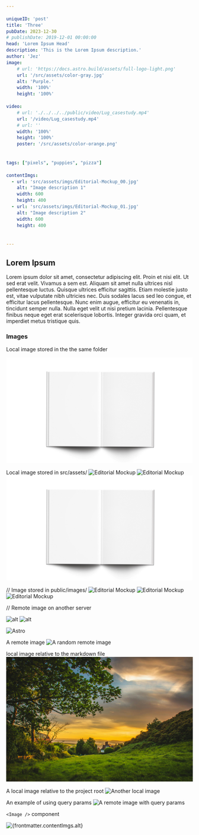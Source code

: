 ```yaml
---

uniqueID: 'post'
title: 'Three'
pubDate: 2023-12-30
# publishDate: 2019-12-01 00:00:00
head: 'Lorem Ipsum Head'
description: 'This is the Lorem Ipsum description.'
author: 'Jez'
image:
    # url: 'https://docs.astro.build/assets/full-logo-light.png'
    url: '/src/assets/color-gray.jpg'
    alt: 'Purple.'
    width: '100%'
    height: '100%'

video: 
    # url: './../../../public/video/Lug_casestudy.mp4'
    url: '/video/Lug_casestudy.mp4'
    # url: ''
    width: '100%'
    height: '100%'
    poster: '/src/assets/color-orange.png'
    

tags: ["pixels", "puppies", "pizza"]

contentImgs:
  - url: 'src/assets/imgs/Editorial-Mockup_00.jpg'
    alt: "Image description 1"
    width: 600
    height: 400
  - url: 'src/assets/imgs/Editorial-Mockup_01.jpg'
    alt: "Image description 2"
    width: 600
    height: 400


---
```



## Lorem Ipsum

Lorem ipsum dolor sit amet, consectetur adipiscing elit. Proin et nisi elit. Ut sed erat velit. Vivamus a sem est. Aliquam sit amet nulla ultrices nisl pellentesque luctus. Quisque ultrices efficitur sagittis. Etiam molestie justo est, vitae vulputate nibh ultricies nec. Duis sodales lacus sed leo congue, et efficitur lacus pellentesque. Nunc enim augue, efficitur eu venenatis in, tincidunt semper nulla. Nulla eget velit ut nisi pretium lacinia. Pellentesque finibus neque eget erat scelerisque lobortis. Integer gravida orci quam, et imperdiet metus tristique quis.

### Images


Local image stored in the the same folder

![Houston in the wild](./imgs/Editorial-Mockup_00.jpg)

Local image stored in src/assets/
<Image src={editorial} alt="Editorial Mockup"/>
<img src={editorial.src} alt="Editorial Mockup"/>
![Editorial Mockup](/src/assets/project-1/Editorial-Mockup_00.jpg)


// Image stored in public/images/
<Image src="/images/Editorial-Mockup_00.jpg" alt="Editorial Mockup" width="600" height="300"/>
<img src="/images/Editorial-Mockup_00.jpg" alt="Editorial Mockup" width="600" height="300"/>
![Editorial Mockup](/images/Editorial-Mockup_00.jpg)

// Remote image on another server

<Image src="https://placebear.com/g/600/300"  alt="alt" width="600" height="300"/>
<img src="https://placebear.com/g/600/300"  alt="alt" width="600" height="300"/>

![Astro](https://placebear.com/g/600/300)

<!-- A remote image -->
A remote image
![A random remote image](https://picsum.photos/1024/768)

<!-- A local image relative to the markdown file -->
local image relative to the markdown file
![A local image](/src/assets/imgs/landscape.jpg)

<!-- A local image relative to the project root -->
A local image relative to the project root
![Another local image](/src/assets/imgs/landscape-02.avif)

<!-- An example of using query params -->
An example of using query params
![A remote image with query params](https://picsum.photos/1024/768?grayscale)

<!-- An example of the `<Image />` component inside MD pages -->
`<Image />` component

<Image
  src={frontmatter.contentImgs.url}
  alt={frontmatter.contentImgs.alt}
/>